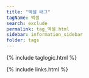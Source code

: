 ```yaml
---
title: "엑셀 태그"
tagName: 엑셀
search: exclude
permalink: tag_엑셀.html
sidebar: information_sidebar
folder: tags
---
```

{% include taglogic.html %}

{% include links.html %}
